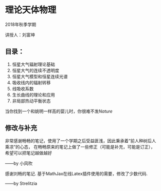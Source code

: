 # 理论天体物理
2018年秋季学期

讲授人：刘富坤
## 目录：
1. 恒星大气辐射理论基础
2. 恒星大气的连续不透明度
3. 恒星大气模型和恒星连续光谱
4. 吸收线内的辐射转移
5. 线吸收系数
6. 生长曲线的理论和应用
7. 非局部热动平衡状态

当你找到一个和姚明一样高的婴儿时，你很难不发*Nature*

## 修改与补充
非常感谢畅畅的笔记，使用了一个学期之后受益匪浅，因此秉承着“前人种树后人乘凉”的心态，
在畅畅原来的笔记上做了一些修正（可能是补充，可能是订正），希望可以把笔记越做越好

——by 小风吹

感谢刘畅的笔记.
基于MathJax在线Latex插件使用的需要，修改了少数代码.

——by Strelitzia
